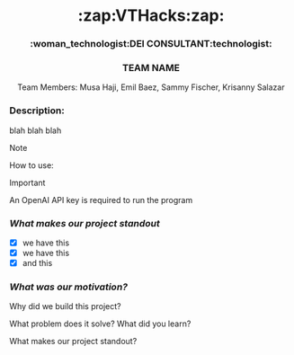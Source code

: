 <h1 style align = "center";">
  :zap:VTHacks:zap:
</h1>

<h3 style align = "center";"> 
  :woman_technologist:DEI CONSULTANT:technologist:
</h3>
<h3 style align = "center";"> 
  TEAM NAME
</h3>

<p align = "center" >
  Team Members: Musa Haji, Emil Baez, Sammy Fischer, Krisanny Salazar
</p>

### Description:
blah blah blah


> [!NOTE]
> How to use: 

>[!IMPORTANT]
> An OpenAI API key is required to run the program

### _What makes our project standout_
- [x] we have this
- [x] we have this
- [x] and this

### _What was our motivation?_ 

Why did we build this project?

What problem does it solve? 
What did you learn?

What makes our project standout? 
